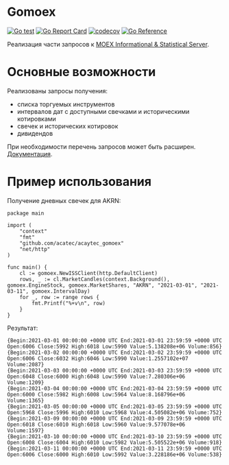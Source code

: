 # Gomoex

[![Go test](https://github.com/acatec/acaytec_gomoex/actions/workflows/test.yml/badge.svg)](https://github.com/acatec/acaytec_gomoex/actions/workflows/test.yml)
[![Go Report Card](https://goreportcard.com/badge/github.com/acatec/acaytec_gomoex)](https://goreportcard.com/report/github.com/acatec/acaytec_gomoex)
[![codecov](https://codecov.io/gh/WLM1ke/gomoex/branch/main/graph/badge.svg?token=74YYC7H8EC)](https://codecov.io/gh/WLM1ke/gomoex)
[![Go Reference](https://pkg.go.dev/badge/github.com/acatec/acaytec_gomoex.svg)](https://pkg.go.dev/github.com/acatec/acaytec_gomoex)

Реализация части запросов к [MOEX Informational & Statistical Server](https://www.moex.com/a2193).

# Основные возможности

Реализованы запросы получения:

* списка торгуемых инструментов
* интервалов дат с доступными свечками и историческими котировками
* свечек и исторических котировок
* дивидендов

При необходимости перечень запросов может быть расширен. [Документация](https://pkg.go.dev/github.com/acatec/acaytec_gomoex).

# Пример использования

Получение дневных свечек для AKRN:

```
package main

import (
	"context"
	"fmt"
	"github.com/acatec/acaytec_gomoex"
	"net/http"
)

func main() {
	cl := gomoex.NewISSClient(http.DefaultClient)
	rows, _ := cl.MarketCandles(context.Background(), gomoex.EngineStock, gomoex.MarketShares, "AKRN", "2021-03-01", "2021-03-11", gomoex.IntervalDay)
	for _, row := range rows {
		fmt.Printf("%+v\n", row)
	}
}
```

Результат:

```
{Begin:2021-03-01 00:00:00 +0000 UTC End:2021-03-01 23:59:59 +0000 UTC Open:6006 Close:5992 High:6018 Low:5990 Value:5.138208e+06 Volume:856}
{Begin:2021-03-02 00:00:00 +0000 UTC End:2021-03-02 23:59:59 +0000 UTC Open:6006 Close:6032 High:6046 Low:5990 Value:1.2557102e+07 Volume:2087}
{Begin:2021-03-03 00:00:00 +0000 UTC End:2021-03-03 23:59:59 +0000 UTC Open:6048 Close:6000 High:6048 Low:5990 Value:7.280306e+06 Volume:1209}
{Begin:2021-03-04 00:00:00 +0000 UTC End:2021-03-04 23:59:59 +0000 UTC Open:6000 Close:5982 High:6008 Low:5964 Value:8.168796e+06 Volume:1365}
{Begin:2021-03-05 00:00:00 +0000 UTC End:2021-03-05 23:59:59 +0000 UTC Open:5968 Close:5996 High:6010 Low:5968 Value:4.505082e+06 Volume:752}
{Begin:2021-03-09 00:00:00 +0000 UTC End:2021-03-09 23:59:59 +0000 UTC Open:6018 Close:6010 High:6018 Low:5960 Value:9.577078e+06 Volume:1597}
{Begin:2021-03-10 00:00:00 +0000 UTC End:2021-03-10 23:59:59 +0000 UTC Open:6008 Close:6004 High:6010 Low:5982 Value:5.505522e+06 Volume:918}
{Begin:2021-03-11 00:00:00 +0000 UTC End:2021-03-11 23:59:59 +0000 UTC Open:6006 Close:6000 High:6010 Low:5992 Value:3.228186e+06 Volume:538}
```